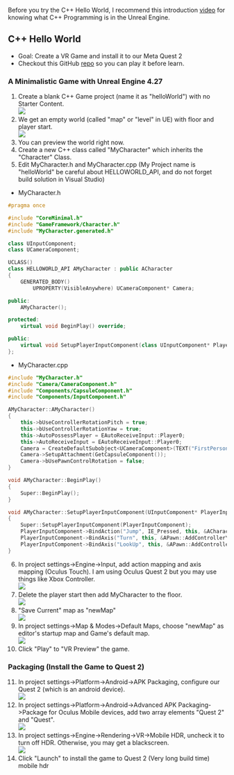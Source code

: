 Before you try the C++ Hello World, I recommend this introduction [video](https://www.youtube.com/watch?v=p5Rp500kbOc) for knowing what C++ Programming is in the Unreal Engine.
## C++ Hello World
* Goal: Create a VR Game and install it to our Meta Quest 2
* Checkout this GitHub [repo](https://github.com/xg590/UE4_helloWorld) so you can play it before learn.
### A Minimalistic Game with Unreal Engine 4.27
1. Create a blank C++ Game project (name it as "helloWorld") with no Starter Content.<br />
<img src="../misc/createProject.png"></img>
2. We get an empty world (called "map" or "level" in UE) with floor and player start.<br />
<img src="../misc/emptyWorld.jpg"></img> 
3. You can preview the world right now.
4. Create a new C++ class called "MyCharacter" which inherits the "Character" Class.
5. Edit MyCharacter.h and MyCharacter.cpp (My Project name is "helloWorld" be careful about HELLOWORLD_API, and do not forget build solution in Visual Studio) 

* MyCharacter.h 
```cpp
#pragma once

#include "CoreMinimal.h"
#include "GameFramework/Character.h"
#include "MyCharacter.generated.h"

class UInputComponent;
class UCameraComponent;

UCLASS()
class HELLOWORLD_API AMyCharacter : public ACharacter
{
	GENERATED_BODY()
		UPROPERTY(VisibleAnywhere) UCameraComponent* Camera;

public:
	AMyCharacter();

protected:
	virtual void BeginPlay() override;

public:
	virtual void SetupPlayerInputComponent(class UInputComponent* PlayerInputComponent) override;
};
```
* MyCharacter.cpp 
```cpp
#include "MyCharacter.h"
#include "Camera/CameraComponent.h"
#include "Components/CapsuleComponent.h"
#include "Components/InputComponent.h" 

AMyCharacter::AMyCharacter()
{
	this->bUseControllerRotationPitch = true;
	this->bUseControllerRotationYaw = true;
	this->AutoPossessPlayer = EAutoReceiveInput::Player0;
	this->AutoReceiveInput = EAutoReceiveInput::Player0;
	Camera = CreateDefaultSubobject<UCameraComponent>(TEXT("FirstPersonCamera"));
	Camera->SetupAttachment(GetCapsuleComponent());
	Camera->bUsePawnControlRotation = false;
}

void AMyCharacter::BeginPlay()
{
	Super::BeginPlay();
}

void AMyCharacter::SetupPlayerInputComponent(UInputComponent* PlayerInputComponent)
{
	Super::SetupPlayerInputComponent(PlayerInputComponent);
	PlayerInputComponent->BindAction("Jump", IE_Pressed, this, &ACharacter::Jump);
	PlayerInputComponent->BindAxis("Turn", this, &APawn::AddControllerYawInput);
	PlayerInputComponent->BindAxis("LookUp", this, &APawn::AddControllerPitchInput);
}
```
6. In project settings->Engine->Input, add action mapping and axis mapping (Oculus Touch).
I am using Oculus Quest 2 but you may use things like Xbox Controller.<br />
<img src="../misc/inputBind.png"></img>
7. Delete the player start then add MyCharacter to the floor.<br />
<img src="../misc/deletePlayerStart.png"></img>  
8. "Save Current" map as "newMap"<br />
<img src="../misc/newMap.png"></img>
9. In project settings->Map & Modes->Default Maps, choose "newMap" as editor's startup map and Game's default map.<br />
<img src="../misc/mapAndModes.png"></img>
10. Click "Play" to "VR Preview" the game. 
### Packaging (Install the Game to Quest 2)
11. In project settings->Platform->Android->APK Packaging, configure our Quest 2 (which is an android device).<br />
<img src="../misc/configPlatform.png"></img>
12. In project settings->Platform->Android->Advanced APK Packaging->Package for Oculus Mobile devices, add two array elements "Quest 2" and "Quest".<br />
<img src="../misc/advPackaging.png"></img>
13. In project settings->Engine->Rendering->VR->Mobile HDR, uncheck it to turn off HDR. Otherwise, you may get a blackscreen.<br />
<img src="../misc/turnOffHDR.png"></img>
14. Click "Launch" to install the game to Quest 2 (Very long build time)
mobile hdr
